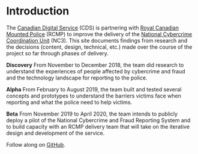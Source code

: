 # Introduction

The [Canadian Digital Service](https://digital.canada.ca) (CDS) is partnering with [Royal Canadian Mounted Police](http://www.rcmp.gc.ca/) (RCMP) to improve the delivery of the [National Cybercrime Coordination Unit](http://www.rcmp.gc.ca/en/the-national-cybercrime-coordination-unit-nc3) (NC3). This site documents findings from research and the decisions (content, design, technical, etc.) made over the course of the project so far through phases of delivery. 

**Discovery**
From November to December 2018, the team did research to understand the experiences of people affected by cybercrime and fraud and the technology landscape for reporting to the police. 

**Alpha**
From February to August 2019, the team built and tested several concepts and prototypes to understand the barriers victims face when reporting and what the police need to help victims.

**Beta**
From November 2019 to April 2020, the team intends to publicly deploy a pilot of the National Cybercrime and Fraud Reporting System and to build capacity with an RCMP delivery team that will take on the iterative design and development of the service.

Follow along on [GitHub](https://github.com/cds-snc/report-a-cybercrime).
